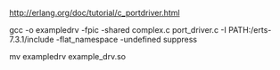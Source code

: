http://erlang.org/doc/tutorial/c_portdriver.html

gcc -o exampledrv -fpic -shared complex.c port_driver.c -I PATH:/erts-7.3.1/include -flat_namespace -undefined suppress

mv exampledrv example_drv.so
